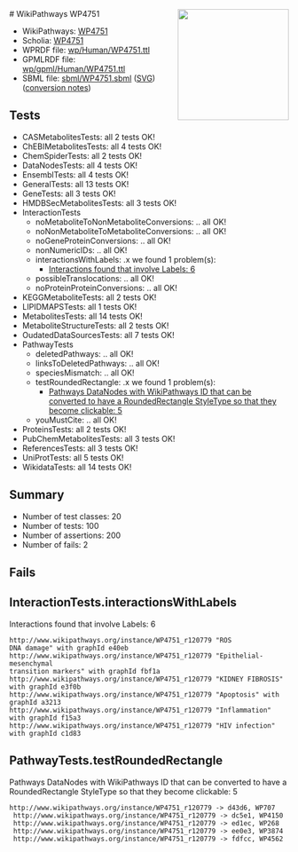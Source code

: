 <img style="float: right; width: 200px" src="../logo.png" />
# WikiPathways WP4751

* WikiPathways: [WP4751](https://identifiers.org/wikipathways:WP4751)
* Scholia: [WP4751](https://scholia.toolforge.org/wikipathways/WP4751)
* WPRDF file: [wp/Human/WP4751.ttl](../wp/Human/WP4751.ttl)
* GPMLRDF file: [wp/gpml/Human/WP4751.ttl](../wp/gpml/Human/WP4751.ttl)
* SBML file: [sbml/WP4751.sbml](../sbml/WP4751.sbml) ([SVG](../sbml/WP4751.svg)) ([conversion notes](../sbml/WP4751.txt))

## Tests
* CASMetabolitesTests: all 2 tests OK!
* ChEBIMetabolitesTests: all 4 tests OK!
* ChemSpiderTests: all 2 tests OK!
* DataNodesTests: all 4 tests OK!
* EnsemblTests: all 4 tests OK!
* GeneralTests: all 13 tests OK!
* GeneTests: all 3 tests OK!
* HMDBSecMetabolitesTests: all 3 tests OK!
* InteractionTests
    * noMetaboliteToNonMetaboliteConversions: .. all OK!
    * noNonMetaboliteToMetaboliteConversions: .. all OK!
    * noGeneProteinConversions: .. all OK!
    * nonNumericIDs: .. all OK!
    * interactionsWithLabels: .x we found 1 problem(s):
        * [Interactions found that involve Labels: 6](#630d267d)
    * possibleTranslocations: .. all OK!
    * noProteinProteinConversions: .. all OK!
* KEGGMetaboliteTests: all 2 tests OK!
* LIPIDMAPSTests: all 1 tests OK!
* MetabolitesTests: all 14 tests OK!
* MetaboliteStructureTests: all 2 tests OK!
* OudatedDataSourcesTests: all 7 tests OK!
* PathwayTests
    * deletedPathways: .. all OK!
    * linksToDeletedPathways: .. all OK!
    * speciesMismatch: .. all OK!
    * testRoundedRectangle: .x we found 1 problem(s):
        * [Pathways DataNodes with WikiPathways ID that can be converted to have a RoundedRectangle StyleType so that they become clickable: 5](#9fbad3cf)
    * youMustCite: .. all OK!
* ProteinsTests: all 2 tests OK!
* PubChemMetabolitesTests: all 3 tests OK!
* ReferencesTests: all 3 tests OK!
* UniProtTests: all 5 tests OK!
* WikidataTests: all 14 tests OK!


## Summary

* Number of test classes: 20
* Number of tests: 100
* Number of assertions: 200
* Number of fails: 2

## Fails

<a name="630d267d" />

## InteractionTests.interactionsWithLabels

Interactions found that involve Labels: 6
```
http://www.wikipathways.org/instance/WP4751_r120779 "ROS
DNA damage" with graphId e40eb
http://www.wikipathways.org/instance/WP4751_r120779 "Epithelial-mesenchymal
transition markers" with graphId fbf1a
http://www.wikipathways.org/instance/WP4751_r120779 "KIDNEY FIBROSIS" with graphId e3f0b
http://www.wikipathways.org/instance/WP4751_r120779 "Apoptosis" with graphId a3213
http://www.wikipathways.org/instance/WP4751_r120779 "Inflammation" with graphId f15a3
http://www.wikipathways.org/instance/WP4751_r120779 "HIV infection" with graphId c1d83
```

<a name="9fbad3cf" />

## PathwayTests.testRoundedRectangle

Pathways DataNodes with WikiPathways ID that can be converted to have a RoundedRectangle StyleType so that they become clickable: 5
```
http://www.wikipathways.org/instance/WP4751_r120779 -> d43d6, WP707
 http://www.wikipathways.org/instance/WP4751_r120779 -> dc5e1, WP4150
 http://www.wikipathways.org/instance/WP4751_r120779 -> ed1ec, WP268
 http://www.wikipathways.org/instance/WP4751_r120779 -> ee0e3, WP3874
 http://www.wikipathways.org/instance/WP4751_r120779 -> fdfcc, WP4562
 ```

